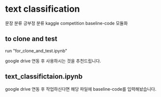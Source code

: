 # text classification
문장 분류 긍부정 분류 kaggle competition baseline-code 모듈화

## to clone and test
run "for_clone_and_test.ipynb"

google drive 연동 후 사용하시는 것을 추천드립니다.

## text_classifictaion.ipynb
google drive 연동 후 작업하신다면 해당 파일에 baseline-code를 입력해놨습니다.